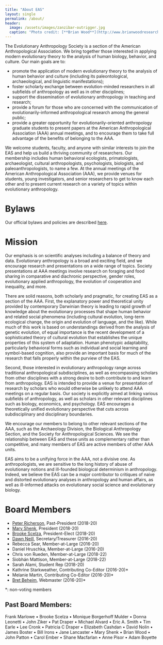 ```yaml
---
title: "About EAS"
layout: single
permalink: /about/
header:
  image: /assets/images/zanzibar-outrigger.jpg
  caption: "Photo credit: [**Brian Wood**](http://www.brianwoodresearch.com/)"
---
```


The Evolutionary Anthropology Society is a section of the American Anthropological Association. We bring together those interested in applying modern evolutionary theory to the analysis of human biology, behavior, and culture. Our main goals are to:

- promote the application of modern evolutionary theory to the analysis of human behavior and culture (including its paleontological, archaeological, and linguistic manifestations);
- foster scholarly exchange between evolution-minded researchers in all subfields of anthropology as well as in other disciplines;
- support the dissemination of evolutionary anthropology in teaching and research;
- provide a forum for those who are concerned with the communication of evolutionarily-informed anthropological research among the general public;
- provide a greater opportunity for evolutionarily-oriented anthropology graduate students to present papers at the American Anthropological Association (AAA) annual meetings, and to encourage them to take full advantage of the benefits of belonging to the AAA.

We welcome students, faculty, and anyone with similar interests to join the EAS and help us build a thriving community of researchers. Our membership includes human behavioral ecologists, primatologists, archaeologist, cultural anthropologists, psychologists, biologists, and paleoanthropologists, to name a few. At the annual meetings of the American Anthropological Association (AAA), we provide venues for students, young investigators, and senior researchers to get to know each other and to present current research on a variety of topics within evolutionary anthropology.

# Bylaws

Our official bylaws and policies are described [here](/bylaws/).

# Mission

Our emphasis is on scientific analyses including a balance of theory and data. Evolutionary anthropology is a broad and exciting field, and we encourage research and presentations on a wide range of topics. Society presentations at AAA meetings involve research on foraging and food sharing in comparative and diachronic perspective, gender roles, evolutionary applied anthropology, the evolution of cooperation and inequality, and more.

There are solid reasons, both scholarly and pragmatic, for creating EAS as a section of the AAA. First, the explanatory power and theoretical unity provided by contemporary Darwinian theory is leading to rapid growth of knowledge about the evolutionary processes that shape human behavior and related social phenomena (including cultural evolution, long-term ecological change, the origin and evolution of language, and the like). While much of this work is based on understandings derived from the analysis of genetic evolution, of equal importance is the recent development of a sophisticated theory of cultural evolution that establishes the unique properties of this system of adaptation. Human phenotypic adaptability, particularly behavioral forms such as individual and social learning and symbol-based cognition, also provide an important basis for much of the research that falls properly within the purview of the EAS.

Second, those interested in evolutionary anthropology range across traditional anthropological subdisciplines, as well as encompassing scholars from other disciplines with a strong desire to both contribute to and learn from anthropology. EAS is intended to provide a venue for presentation of research by scholars who would otherwise be unlikely to attend AAA meetings on a regular basis. Our society is explicitly aimed at linking various subfields of anthropology, as well as scholars in other relevant disciplines such as biology, economics, and psychology. EAS encourages a theoretically unified evolutionary perspective that cuts across subdisciplinary and disciplinary boundaries.

We encourage our members to belong to other relevant sections of the AAA, such as the Archaeology Division, the Biological Anthropology Section, and the Society for Anthropological Sciences. We see the relationship between EAS and these units as complementary rather than competitive, and many members of EAS are active members of other AAA units.

EAS aims to be a unifying force in the AAA, not a divisive one. As anthropologists, we are sensitive to the long history of abuse of evolutionary notions and ill-founded biological determinism in anthropology. Indeed, we believe the EAS can be a major contributor to critiques of naive and distorted evolutionary analyses in anthropology and human affairs, as well as ill-informed attacks on evolutionary social science and evolutionary biology.

# Board Members

- [Peter Richerson](http://www.des.ucdavis.edu/faculty/Richerson/Richerson.htm), Past-President (2018-20)
- [Mary Shenk](http://faculty.missouri.edu/~shenkm/), President (2018-20)
- [Brooke Scelza](https://www.anthro.ucla.edu/faculty/brooke-scelza), President-Elect (2018-20)
- [Dawn Neill](&#109;&#x61;&#105;&#108;&#x74;&#111;&#x3a;&#100;&#98;&#x6e;&#101;&#x69;&#108;&#108;&#64;&#99;&#97;&#x6c;&#112;&#111;&#x6c;&#x79;&#46;&#x65;&#100;&#117;), Secretary/Treasurer (2016-20)
- Rebecca Sear, Member-at-Large (2016-20)
- Daniel Hruschka, Member-at-Large (2016-20)
- Chris von Rueden, Member-at-Large (2018-22)
- Siobhán Mattison, Member-at-Large (2018-22)
- Sarah Alami, Student Rep (2018-20)
- Kathrine Starkweather, Contributing Co-Editor (2016-20)*
- Melanie Martin, Contributing Co-Editor (2016-20)*
- [Bret Beheim](https://www.babeheim.com), Webmaster (2016-20)*

*: non-voting members

## Past Board Members:

Frank Marlowe • Brooke Scelza • Monique Borgerhoff Mulder • Donna Leonetti • John Ziker • Pat Draper • Michael Alvard • Eric A. Smith • Tim Earle • Lee Cronk • Patricia C Draper • Elizabeth Cashdan • David Nolin • James Boster • Bill Irons • Jane Lancaster • Mary Shenk • Brian Wood • John Patton • Carol Ember • Shane Macfarlan • Anne Pisor • Adam Boyette

